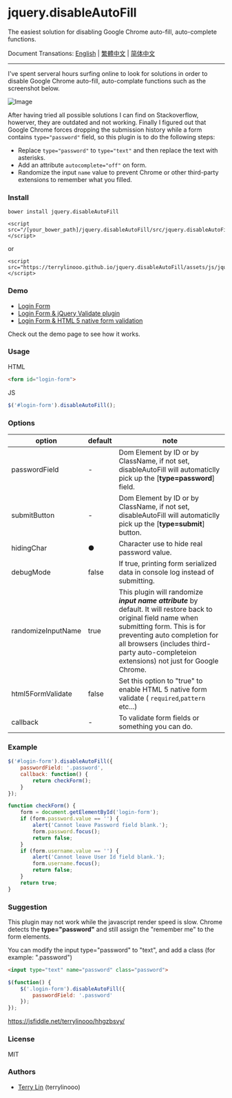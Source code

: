 # jquery.disableAutoFill
The easiest solution for disabling Google Chrome auto-fill, auto-complete functions.

Document Transations: [English](./README.md) | [繁體中文](./docs/README_zh_TW.md) | [简体中文](./docs/README_zh_CN.md)

----

I've spent serveral hours surfing online to look for solutions in order to disable Google Chrome auto-fill, auto-complate functions such as the screenshot below. 

![Image](https://i.imgur.com/j5Mw1ly.png)

After having tried all possible solutions I can find on Stackoverflow, howerver, they are outdated and not working. Finally I figured out that Google Chrome forces dropping the submission history while a form contains `type="password"` field, so this plugin is to do the following steps:

- Replace `type="password"` to `type="text"` and then replace the text with asterisks.
- Add an attribute `autocomplete="off"` on form.
- Randomize the input `name` value to prevent Chrome or other third-party extensions to remember what you filled.

### Install

```
bower install jquery.disableAutoFill
```
```
<script src="/[your_bower_path]/jquery.disableAutoFill/src/jquery.disableAutoFill.min.js"></script>
```

or

```
<script src="https://terrylinooo.github.io/jquery.disableAutoFill/assets/js/jquery.disableAutoFill.min.js"></script>
```


### Demo

- [Login Form](https://terrylinooo.github.io/jquery.disableAutoFill/)
- [Login Form & jQuery Validate plugin](https://terrylinooo.github.io/jquery.disableAutoFill/jquery-validate.html)
- [Login Form & HTML 5 native form validation](https://terrylinooo.github.io/jquery.disableAutoFill/html5-form-validate.html)

Check out the demo page to see how it works.

### Usage

HTML
```html
<form id="login-form">
```

JS
```javascript
$('#login-form').disableAutoFill();
```

### Options

option | default | note 
---- | --- | ---
passwordField | - | Dom Element by ID or by ClassName, if not set, disableAutoFill will automaticlly pick up the [**type=password**] field.
submitButton | - | Dom Element by ID or by ClassName, if not set, disableAutoFill will automaticlly pick up the [**type=submit**] button.
hidingChar | ● | Character use to hide real password value.
debugMode | false | If true, printing form serialized data in console log instead of submitting.
randomizeInputName | true | This plugin will randomize <i><strong>input name attribute</strong></i> by default. It will restore back to original field name when submitting form. This is for preventing auto completion for all browsers (includes third-party auto-completeion extensions) not just for Google Chrome.
html5FormValidate | false | Set this option to "true" to enable HTML 5 native form validate ( `required`,`pattern` etc...)
callback | - | To validate form fields or something you can do.

### Example

```javascript
$('#login-form').disableAutoFill({
    passwordField: '.password',
    callback: function() {
        return checkForm();
    }
});

function checkForm() {
    form = document.getElementById('login-form');
    if (form.password.value == '') {
        alert('Cannot leave Password field blank.');
        form.password.focus();
        return false;
    }
    if (form.username.value == '') {
        alert('Cannot leave User Id field blank.');
        form.username.focus();
        return false;
    }
    return true;
}
```

### Suggestion

This plugin may not work while the javascript render speed is slow. 
Chrome detects the **type="password"** and still assign the "remember me" to the form elements.

You can modify the input type="password" to "text", and add a class (for example: ".password")

```html
<input type="text" name="password" class="password">
```
```javascript
$(function() {
    $('.login-form').disableAutoFill({
        passwordField: '.password'
    });
});
```
https://jsfiddle.net/terrylinooo/hhgzbsvy/

### License

MIT

### Authors

* <a href="https://en.dictpedia.org">Terry Lin</a> (terrylinooo)





